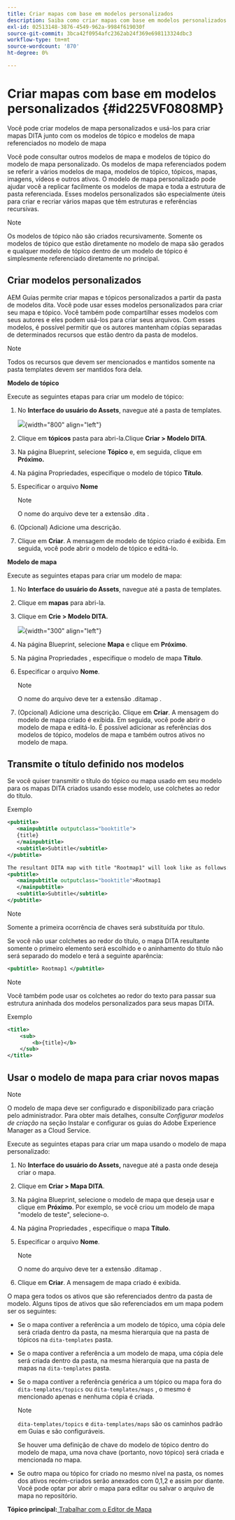 ```yaml
---
title: Criar mapas com base em modelos personalizados
description: Saiba como criar mapas com base em modelos personalizados
exl-id: 02513148-3876-4549-962a-9984f619030f
source-git-commit: 3bca42f0954afc2362ab24f369e698113324dbc3
workflow-type: tm+mt
source-wordcount: '870'
ht-degree: 0%

---
```


# Criar mapas com base em modelos personalizados {#id225VF0808MP}

Você pode criar modelos de mapa personalizados e usá-los para criar mapas DITA junto com os modelos de tópico e modelos de mapa referenciados no modelo de mapa

Você pode consultar outros modelos de mapa e modelos de tópico do modelo de mapa personalizado. Os modelos de mapa referenciados podem se referir a vários modelos de mapa, modelos de tópico, tópicos, mapas, imagens, vídeos e outros ativos. O modelo de mapa personalizado pode ajudar você a replicar facilmente os modelos de mapa e toda a estrutura de pasta referenciada. Esses modelos personalizados são especialmente úteis para criar e recriar vários mapas que têm estruturas e referências recursivas.

>[!NOTE]
>
> Os modelos de tópico não são criados recursivamente. Somente os modelos de tópico que estão diretamente no modelo de mapa são gerados e qualquer modelo de tópico dentro de um modelo de tópico é simplesmente referenciado diretamente no principal.

## Criar modelos personalizados

AEM Guias permite criar mapas e tópicos personalizados a partir da pasta de modelos dita. Você pode usar esses modelos personalizados para criar seu mapa e tópico. Você também pode compartilhar esses modelos com seus autores e eles podem usá-los para criar seus arquivos. Com esses modelos, é possível permitir que os autores mantenham cópias separadas de determinados recursos que estão dentro da pasta de modelos.

>[!NOTE]
>
> Todos os recursos que devem ser mencionados e mantidos somente na pasta templates devem ser mantidos fora dela.

**Modelo de tópico**

Execute as seguintes etapas para criar um modelo de tópico:

1. No **Interface do usuário do Assets**, navegue até a pasta de templates.

   ![](images/dita-templates.png){width="800" align="left"}

1. Clique em **tópicos** pasta para abri-la.Clique **Criar \> Modelo DITA**.
1. Na página Blueprint, selecione **Tópico** e, em seguida, clique em **Próximo.**
1. Na página Propriedades, especifique o modelo de tópico **Título**.
1. Especificar o arquivo **Nome**

   >[!NOTE]
   >
   > O nome do arquivo deve ter a extensão .dita .

1. \(Opcional\) Adicione uma descrição.
1. Clique em **Criar**. A mensagem de modelo de tópico criado é exibida. Em seguida, você pode abrir o modelo de tópico e editá-lo.

**Modelo de mapa**

Execute as seguintes etapas para criar um modelo de mapa:

1. No **Interface do usuário do Assets**, navegue até a pasta de templates.
1. Clique em **mapas** para abri-la.
1. Clique em **Crie \> Modelo DITA.**

   ![](images/create-dita-template.png){width="300" align="left"}

1. Na página Blueprint, selecione **Mapa** e clique em **Próximo**.
1. Na página Propriedades , especifique o modelo de mapa **Título**.
1. Especificar o arquivo **Nome**.

   >[!NOTE]
   >
   > O nome do arquivo deve ter a extensão .ditamap .

1. (Opcional\) Adicione uma descrição. Clique em **Criar**. A mensagem do modelo de mapa criado é exibida. Em seguida, você pode abrir o modelo de mapa e editá-lo. É possível adicionar as referências dos modelos de tópico, modelos de mapa e também outros ativos no modelo de mapa.

## Transmite o título definido nos modelos

Se você quiser transmitir o título do tópico ou mapa usado em seu modelo para os mapas DITA criados usando esse modelo, use colchetes ao redor do título.

Exemplo

```XML
<pubtitle>
   <mainpubtitle outputclass="booktitle">
   {title}
   </mainpubtitle>
   <subtitle>Subtitle</subtitle>
</pubtitle>

The resultant DITA map with title "Rootmap1" will look like as follows:
<pubtitle>
   <mainpubtitle outputclass="booktitle">Rootmap1
   </mainpubtitle>
   <subtitle>Subtitle</subtitle>
</pubtitle>
```

>[!NOTE]
> Somente a primeira ocorrência de chaves será substituída por título.

Se você não usar colchetes ao redor do título, o mapa DITA resultante somente o primeiro elemento será escolhido e o aninhamento do título não será separado do modelo e terá a seguinte aparência:

```XML
<pubtitle> Rootmap1 </pubtitle>
```

>[!NOTE]
> Você também pode usar os colchetes ao redor do texto para passar sua estrutura aninhada dos modelos personalizados para seus mapas DITA.

Exemplo

```XML
<title>    
    <sub>        
        <b>{title}</b>    
    </sub>
</title>
```

## Usar o modelo de mapa para criar novos mapas

>[!NOTE]
>
> O modelo de mapa deve ser configurado e disponibilizado para criação pelo administrador. Para obter mais detalhes, consulte *Configurar modelos de criação* na seção Instalar e configurar os guias do Adobe Experience Manager as a Cloud Service.

Execute as seguintes etapas para criar um mapa usando o modelo de mapa personalizado:

1. No **Interface do usuário do Assets,** navegue até a pasta onde deseja criar o mapa.
1. Clique em **Criar \> Mapa DITA**.
1. Na página Blueprint, selecione o modelo de mapa que deseja usar e clique em **Próximo**. Por exemplo, se você criou um modelo de mapa &quot;modelo de teste&quot;, selecione-o.
1. Na página Propriedades , especifique o mapa **Título**.
1. Especificar o arquivo **Nome**.

   >[!NOTE]
   >
   > O nome do arquivo deve ter a extensão .ditamap .

1. Clique em **Criar**. A mensagem de mapa criado é exibida.


O mapa gera todos os ativos que são referenciados dentro da pasta de modelo. Alguns tipos de ativos que são referenciados em um mapa podem ser os seguintes:

- Se o mapa contiver a referência a um modelo de tópico, uma cópia dele será criada dentro da pasta, na mesma hierarquia que na pasta de tópicos na `dita-templates` pasta.
- Se o mapa contiver a referência a um modelo de mapa, uma cópia dele será criada dentro da pasta, na mesma hierarquia que na pasta de mapas na `dita-templates` pasta.
- Se o mapa contiver a referência genérica a um tópico ou mapa fora do `dita-templates/topics` ou `dita-templates/maps` , o mesmo é mencionado apenas e nenhuma cópia é criada.

   >[!NOTE]
   >
   > `dita-templates/topics` e `dita-templates/maps` são os caminhos padrão em Guias e são configuráveis.


   Se houver uma definição de chave do modelo de tópico dentro do modelo de mapa, uma nova chave \(portanto, novo tópico\) será criada e mencionada no mapa.

- Se outro mapa ou tópico for criado no mesmo nível na pasta, os nomes dos ativos recém-criados serão anexados com 0,1,2 e assim por diante. Você pode optar por abrir o mapa para editar ou salvar o arquivo de mapa no repositório.

**Tópico principal:**[ Trabalhar com o Editor de Mapa](map-editor.md)
